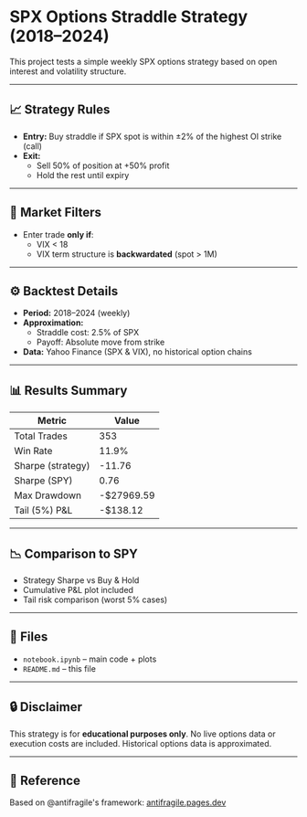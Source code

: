 
# SPX Options Straddle Strategy (2018–2024)

This project tests a simple weekly SPX options strategy based on open interest and volatility structure.

---

## 📈 Strategy Rules

- **Entry:** Buy straddle if SPX spot is within ±2% of the highest OI strike (call)
- **Exit:**
  - Sell 50% of position at +50% profit
  - Hold the rest until expiry

---

## 🧠 Market Filters

- Enter trade **only if**:
  - VIX < 18
  - VIX term structure is **backwardated** (spot > 1M)

---

## ⚙️ Backtest Details

- **Period:** 2018–2024 (weekly)
- **Approximation:**
  - Straddle cost: 2.5% of SPX
  - Payoff: Absolute move from strike
- **Data:** Yahoo Finance (SPX & VIX), no historical option chains

---

## 📊 Results Summary

| Metric             | Value               |
|--------------------|---------------------|
| Total Trades       | 353                 |
| Win Rate           | 11.9%               |
| Sharpe (strategy)  | -11.76              |
| Sharpe (SPY)       | 0.76                |
| Max Drawdown       | -$27969.59          |
| Tail (5%) P&L      | -$138.12            |


---

## 📉 Comparison to SPY

- Strategy Sharpe vs Buy & Hold
- Cumulative P&L plot included
- Tail risk comparison (worst 5% cases)

---

## 📁 Files

- `notebook.ipynb` – main code + plots
- `README.md` – this file

---

## 🔒 Disclaimer

This strategy is for **educational purposes only**. No live options data or execution costs are included. Historical options data is approximated.

---

## 🔗 Reference

Based on @antifragile's framework: [antifragile.pages.dev](https://antifragile.pages.dev)
